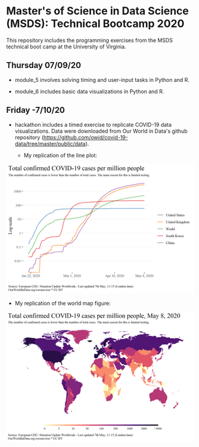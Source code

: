 # Master's of Science in Data Science (MSDS): Technical Bootcamp 2020

This repository includes the programming exercises from the MSDS technical boot camp at the University of Virginia. 

## Thursday 07/09/20

* module_5 involves solving timing and user-input tasks in Python and R.

* module_6 includes basic data visualizations in Python and R.

## Friday -7/10/20

* hackathon includes a timed exercise to replicate COVID-19 data visualizations. Data were downloaded from Our World in Data's github repository (https://github.com/owid/covid-19-data/tree/master/public/data). 

  * My replication of the line plot:

![line_plot](/hackathon/output/line_plot.png)

  * My replication of the world map figure:

![world_map](/hackathon/output/world_map.png)
